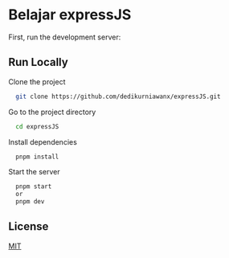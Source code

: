 
# Belajar expressJS

First, run the development server:


## Run Locally

Clone the project

```bash
  git clone https://github.com/dedikurniawanx/expressJS.git
```

Go to the project directory

```bash
  cd expressJS
```

Install dependencies

```bash
  pnpm install
```

Start the server

```bash
  pnpm start
  or
  pnpm dev
```


## License

[MIT](https://choosealicense.com/licenses/mit/)


